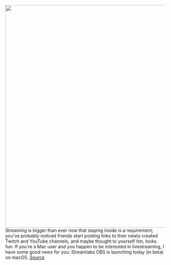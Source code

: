 <img src='https://cdn.vox-cdn.com/thumbor/eT_xEUx3xto2ANFDb2U0qlaFHZI=/0x0:1920x1080/1200x800/filters:focal(807x387:1113x693)/cdn.vox-cdn.com/uploads/chorus_image/image/66580433/mac_launch_editor_dark_text2_1920x1080.0.png' width='700px' /><br/>
Streaming is bigger than ever now that staying inside is a requirement; you've probably noticed friends start posting links to their newly created Twitch and YouTube channels, and maybe thought to yourself hm, looks fun. If you're a Mac user and you happen to be interested in livestreaming, I have some good news for you: Streamlabs OBS is launching today (in beta) on macOS.
<a href='https://www.theverge.com/2020/3/31/21201043/streamlabs-obs-mac-streaming-twitch-mixer-facebook-youtube'> Source <a/>